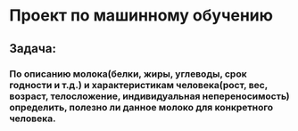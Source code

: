 # Проект по машинному обучению
## Задача:
### По описанию молока(белки, жиры, углеводы, срок годности и т.д.) и характеристикам человека(рост, вес, возраст, телосложение, индивидуальная непереносимость) определить, полезно ли данное молоко для конкретного человека.